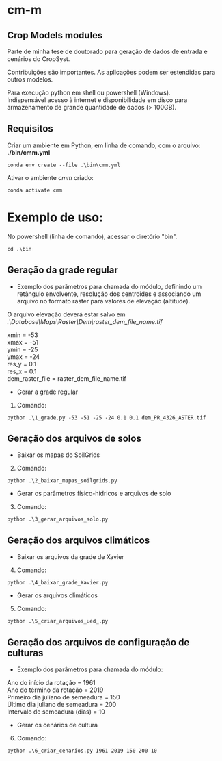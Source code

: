 # cm-m
## Crop Models modules


Parte de minha tese de doutorado para geração de dados de entrada e cenários do CropSyst.

Contribuições são importantes. As aplicações podem ser estendidas para outros modelos.


Para execução python em shell ou powershell (Windows).  
Indispensável acesso à internet e disponibilidade em disco para armazenamento de grande quantidade de dados (> 100GB).

## Requisitos 
Criar um ambiente em Python, em linha de comando, com o arquivo: **./bin/cmm.yml**

```
conda env create --file .\bin\cmm.yml
```

Ativar o ambiente _cmm_ criado:

```
conda activate cmm
```

# Exemplo de uso:
No powershell (linha de comando), acessar o diretório "bin".
```
cd .\bin
```
## Geração da grade regular

- Exemplo dos parâmetros para chamada do módulo, definindo um retângulo envolvente, resolução dos centroides e associando um arquivo no formato raster para valores de elevação (altitude).  

O arquivo elevação deverá estar salvo em _.\Database\Maps\Raster\Dem\raster_dem_file_name.tif_  

xmin = -53  
xmax = -51  
ymin = -25  
ymax = -24  
res_y = 0.1  
res_x = 0.1  
dem_raster_file = raster_dem_file_name.tif

- Gerar a grade regular 

1. Comando:
```
python .\1_grade.py -53 -51 -25 -24 0.1 0.1 dem_PR_4326_ASTER.tif
```

## Geração dos arquivos de solos

- Baixar os mapas do SoilGrids

2. Comando:
```
python .\2_baixar_mapas_soilgrids.py
```
- Gerar os parâmetros físico-hídricos e arquivos de solo

3. Comando:
```
python .\3_gerar_arquivos_solo.py
```

## Geração dos arquivos climáticos

- Baixar os arquivos da grade de Xavier

4. Comando:
```
python .\4_baixar_grade_Xavier.py
```
- Gerar os arquivos climáticos

5. Comando:
```
python .\5_criar_arquivos_ued_.py
```

## Geração dos arquivos de configuração de culturas

- Exemplo dos parâmetros para chamada do módulo:

Ano do início da rotação = 1961  
Ano do término da rotação = 2019  
Primeiro dia juliano de semeadura = 150  
Último dia juliano de semeadura = 200  
Intervalo de semeadura (dias) = 10  

- Gerar os cenários de cultura

6. Comando:
```
python .\6_criar_cenarios.py 1961 2019 150 200 10
```